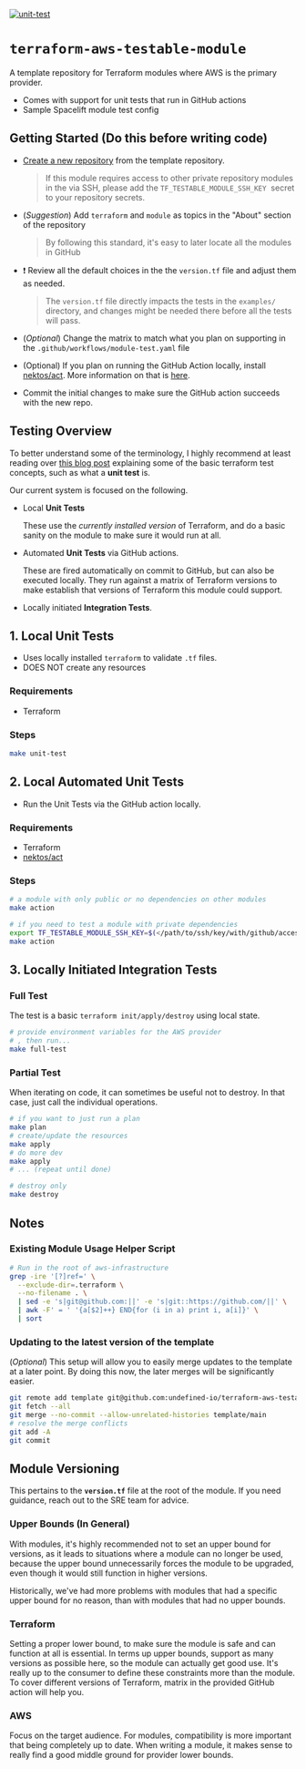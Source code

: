 [![unit-test](../../actions/workflows/unit-test.yml/badge.svg)](../../actions/workflows/unit-test.yml)

# `terraform-aws-testable-module`

A template repository for Terraform modules where AWS is the primary provider.

- Comes with support for unit tests that run in GitHub actions
- Sample Spacelift module test config

## Getting Started (Do this before writing code)

- [Create a new repository](https://github.com/undefined-io/terraform-aws-testable-module/generate) from the template repository.

  > If this module requires access to other private repository modules in the via SSH, please add the `TF_TESTABLE_MODULE_SSH_KEY`  secret to your repository secrets.

- (*Suggestion*) Add `terraform` and `module` as topics in the "About" section of the repository

  > By following this standard, it's easy to later locate all the modules in GitHub

- :heavy_exclamation_mark: Review all the default choices in the the `version.tf` file and adjust them as needed.

  > The `version.tf` file directly impacts the tests in the `examples/` directory, and changes might be needed there before all the tests will pass.

- (*Optional*) Change the matrix to match what you plan on supporting in the `.github/workflows/module-test.yaml` file

- (Optional) If you plan on running the GitHub Action locally, install [nektos/act](https://github.com/nektos/act).  More information on that is [here]().

- Commit the initial changes to make sure the GitHub action succeeds with the new repo.

## Testing Overview

To better understand some of the terminology, I highly recommend at least reading over [this blog post](https://www.hashicorp.com/blog/testing-hashicorp-terraform) explaining some of the basic terraform test concepts, such as what a **unit test** is.

Our current system is focused on the following.

- Local **Unit Tests**

  These use the *currently installed version* of Terraform, and do a basic sanity on the module to make sure it would run at all.

- Automated **Unit Tests** via GitHub actions.

  These are fired automatically on commit to GitHub, but can also be executed locally.  They run against a matrix of Terraform versions to make establish that versions of Terraform this module could support.

- Locally initiated **Integration Tests**.

## 1. Local Unit Tests

- Uses locally installed `terraform` to validate `.tf` files.
- DOES NOT create any resources

### Requirements

- Terraform

### Steps

```bash
make unit-test
```

## 2. Local Automated Unit Tests

- Run the Unit Tests via the GitHub action locally.

### Requirements

- Terraform
- [nektos/act](https://github.com/nektos/act)

### Steps

```bash
# a module with only public or no dependencies on other modules
make action

# if you need to test a module with private dependencies
export TF_TESTABLE_MODULE_SSH_KEY=$(</path/to/ssh/key/with/github/access)
make action
```

## 3. Locally Initiated Integration Tests

### Full Test

The test is a basic `terraform init/apply/destroy` using local state.

```bash
# provide environment variables for the AWS provider
# , then run...
make full-test
```

### Partial Test

When iterating on code, it can sometimes be useful not to destroy.  In that case, just call the individual operations.

```bash
# if you want to just run a plan
make plan
# create/update the resources
make apply
# do more dev
make apply
# ... (repeat until done)

# destroy only
make destroy
```

## Notes

### Existing Module Usage Helper Script

```bash
# Run in the root of aws-infrastructure
grep -ire '[?]ref=' \
  --exclude-dir=.terraform \
  --no-filename . \
  | sed -e 's|git@github.com:||' -e 's|git::https://github.com/||' \
  | awk -F' = ' '{a[$2]++} END{for (i in a) print i, a[i]}' \
  | sort
```

### Updating to the latest version of the template

(*Optional*) This setup will allow you to easily merge updates to the template at a later point.  By doing this now, the later merges will be significantly easier.

```bash
git remote add template git@github.com:undefined-io/terraform-aws-testable-module.git
git fetch --all
git merge --no-commit --allow-unrelated-histories template/main
# resolve the merge conflicts
git add -A
git commit
```

## Module Versioning

This pertains to the **`version.tf`** file at the root of the module.  If you need guidance, reach out to the SRE team for advice.

### Upper Bounds (In General)

With modules, it's highly recommended not to set an upper bound for versions, as it leads to situations where a module can no longer be used, because the upper bound unnecessarily forces the module to be upgraded, even though it would still function in higher versions.

Historically, we've had more problems with modules that had a specific upper bound for no reason, than with modules that had no upper bounds.

### Terraform

Setting a proper lower bound, to make sure the module is safe and can function at all is essential.  In terms up upper bounds, support as many versions as possible here, so the module can actually get good use.  It's really up to the consumer to define these constraints more than the module.  To cover different versions of Terraform, matrix in the provided GitHub action will help you.

### AWS

Focus on the target audience. For modules, compatibility is more important that being completely up to date.  When writing a module, it makes sense to really find a good middle ground for provider lower bounds.

